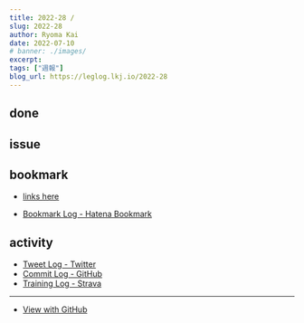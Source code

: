 ```yaml
---
title: 2022-28 / 
slug: 2022-28
author: Ryoma Kai
date: 2022-07-10
# banner: ./images/
excerpt: 
tags: ["週報"]
blog_url: https://leglog.lkj.io/2022-28
---
```


<!--greeting here-->

## done

### 

## issue

### 

## bookmark

- [links here]()


- [Bookmark Log - Hatena Bookmark](https://b.hatena.ne.jp/Ryo_K/bookmark)

## activity

<Tweet tweetLink="" />
<Instagram instagramId="" />
<YouTube youTubeId="" />

- [Tweet Log - Twitter](https://twitter.com/search?q=(from%3Alegnoh)%20until%3A2022-07-10%20since%3A2022-07-04%20-filter%3Areplies&src=typed_query)
- [Commit Log - GitHub](https://github.com/legnoh?tab=overview&from=2022-07-04&to=2022-07-10)
- [Training Log - Strava](https://www.strava.com/athletes/47349424/training/log)

----

- [View with GitHub](https://github.com/legnoh/leglog/blob/master/content/posts/202x/2022/28/index.md)
